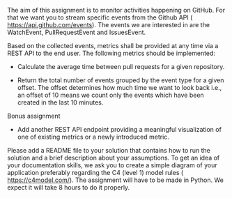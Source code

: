 
The aim of this assignment is to monitor activities happening on GitHub.
For that we want you to stream specific events from the Github API (
https://api.github.com/events). The events we are interested in are the
WatchEvent, PullRequestEvent and IssuesEvent.

Based on the collected events, metrics shall be provided at any time via a
REST API to the end user. The following metrics should be implemented:

 - Calculate the average time between pull requests for a given repository.

 - Return the total number of events grouped by the event type for a given
   offset. The offset determines how much time we want to look back i.e., an
   offset of 10 means we count only the events which have been created in the
   last 10 minutes.

Bonus assignment

 - Add another REST API endpoint providing a meaningful visualization of one of
   existing metrics or a newly introduced metric.

Please add a README file to your solution that contains how to run the solution
and a brief description about your assumptions. To get an idea of your
documentation skills, we ask you to create a simple diagram of your application
preferably regarding the C4 (level 1) model rules ( https://c4model.com/). The
assignment will have to be made in Python. We expect it will take 8 hours to do
it properly.
